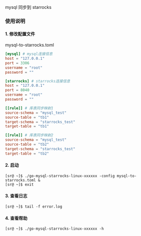 mysql 同步到 starrocks

### 使用说明
#### 1. 修改配置文件
mysql-to-starrocks.toml
```toml
[mysql] # mysql连接信息
host = "127.0.0.1"
port = 3306
username = "root"
password = ""

[starrocks] # starrocks连接信息
host = "127.0.0.1"
port = 8040
username = "root"
password = ""

[[rule]] # 库表同步映射1
source-schema = "mysql_test"
source-table = "tb1"
target-schema = "starrocks_test"
target-table = "tb1"

[[rule]] # 库表同步映射2
source-schema = "mysql_test"
source-table = "tb2"
target-schema = "starrocks_test"
target-table = "tb2"
```
#### 2. 启动
```shell
[sr@ ~]$ ./go-mysql-starrocks-linux-xxxxxx -config mysql-to-starrocks.toml &
[sr@ ~]$ exit
```
#### 3. 查看日志
```shell
[sr@ ~]$ tail -f error.log
```

#### 4. 查看帮助
```shell
[sr@ ~]$ ./go-mysql-starrocks-linux-xxxxxx -h
```
